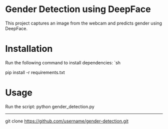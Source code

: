 # Gender Detection using DeepFace
This project captures an image from the webcam and predicts gender using DeepFace.

# Installation
Run the following command to install dependencies:
`sh

pip install -r requirements.txt

# Usage

Run the script:
python gender_detection.py

---

git clone https://github.com/username/gender-detection.git
